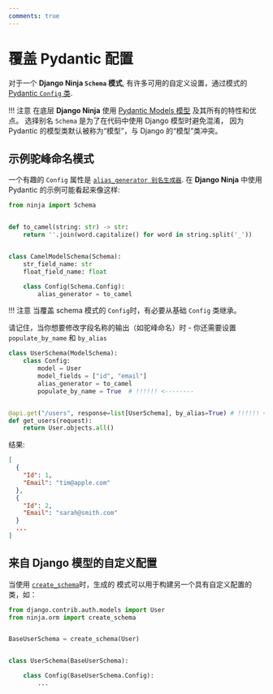 ```yaml
---
comments: true
---
```

# 覆盖 Pydantic 配置

对于一个 **Django Ninja `Schema` 模式**, 有许多可用的自定义设置，通过模式的
[Pydantic `Config` 类](https://pydantic-docs.helpmanual.io/usage/model_config/). 

!!! 注意
    在底层 **Django Ninja** 使用 [Pydantic Models 模型](https://pydantic-docs.helpmanual.io/usage/models/)
    及其所有的特性和优点。 选择别名 `Schema` 是为了在代码中使用 Django 模型时避免混淆，
    因为 Pydantic 的模型类默认被称为“模型”，与 Django 的“模型”类冲突。

## 示例驼峰命名模式

一个有趣的 `Config` 属性是 [`alias_generator 别名生成器`](https://pydantic-docs.helpmanual.io/usage/model_config/#alias-generator).
在 **Django Ninja** 中使用 Pydantic 的示例可能看起来像这样:

```python hl_lines="12 13"
from ninja import Schema


def to_camel(string: str) -> str:
    return ''.join(word.capitalize() for word in string.split('_'))


class CamelModelSchema(Schema):
    str_field_name: str
    float_field_name: float

    class Config(Schema.Config):
        alias_generator = to_camel
```

!!! 注意
    当覆盖 schema 模式的 `Config`时，有必要从基础 `Config` 类继承。

请记住，当你想要修改字段名称的输出（如驼峰命名）时 - 你还需要设置 `populate_by_name` 和 `by_alias`

```python hl_lines="6 9"
class UserSchema(ModelSchema):
    class Config:
        model = User
        model_fields = ["id", "email"]
        alias_generator = to_camel
        populate_by_name = True  # !!!!!! <--------


@api.get("/users", response=list[UserSchema], by_alias=True) # !!!!!! <-------- by_alias
def get_users(request):
    return User.objects.all()

```

结果:

```JSON
[
  {
    "Id": 1,
    "Email": "tim@apple.com"
  },
  {
    "Id": 2,
    "Email": "sarah@smith.com"
  }
  ...
]

```

## 来自 Django 模型的自定义配置

当使用 [`create_schema`](django-pydantic-create-schema.md#create_schema)时，生成的
模式可以用于构建另一个具有自定义配置的类，如：

```python hl_lines="10"
from django.contrib.auth.models import User
from ninja.orm import create_schema


BaseUserSchema = create_schema(User)


class UserSchema(BaseUserSchema):

    class Config(BaseUserSchema.Config):
        ...
```
